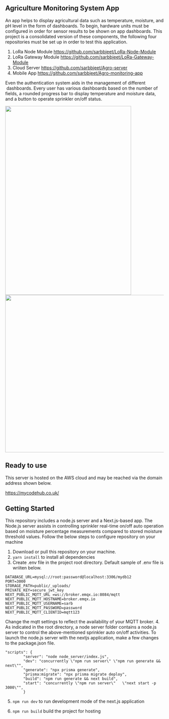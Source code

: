 ## Agriculture Monitoring System App
An app helps to display agricultural data such as temperature, moisture, and pH level in the form of dashboards. To begin, hardware units must be configured in order for sensor results to be shown on app dashboards. This project is a consolidated version of these components, the following four repositories must be set up in order to test this application.
1. LoRa Node Module  https://github.com/sarbbjeet/LoRa-Node-Module 
2. LoRa Gateway Module https://github.com/sarbbjeet/LoRa-Gateway-Module
3. Cloud Server https://github.com/sarbbjeet/Agro-server
4. Mobile App https://github.com/sarbbjeet/Agro-monitoring-app

Even the authentication system aids in the management of different  dashboards. Every user has various dashboards based on the number of fields, 
a rounded progress bar to display temperature and moisture data, and a button to operate sprinkler on/off status.

<div>
   <img src="https://user-images.githubusercontent.com/9445093/211199764-8c4634c1-d960-4fde-b735-0695e0484c59.png" width="400" height="600">    
   </div>

<div>
 <img src="https://user-images.githubusercontent.com/9445093/211201133-b3c10a55-450e-41c1-8749-0206a1d4c6a2.jpg" width="900" height="500">  
</div>

## Ready to use
This server is hosted on the AWS cloud and may be reached via the domain address shown below.

https://mycodehub.co.uk/

## Getting Started
This repository includes a node.js server and a Next.js-based app. The Node.js server assists in controlling sprinkler real-time on/off auto operation based on moisture percentage measurements compared to stored moisture threshold values.
Follow the below steps to configure repository on your machine
1. Download or pull this repository on your machine.
2. ``` yarn install ``` to install all dependencies 
3. Create .env file in the project root directory. 
Default sample of .env file is wriiten below.
```
DATABASE_URL=mysql://root:password@localhost:3306/mydb12
PORT=3000
STORAGE_PATH=public/_uploads/
PRIVATE_KEY=secure_jwt_key
NEXT_PUBLIC_MQTT_URL =ws://broker.emqx.io:8084/mqtt
NEXT_PUBLIC_MQTT_HOSTNAME=broker.emqx.io
NEXT_PUBLIC_MQTT_USERNAME=sarb
NEXT_PUBLIC_MQTT_PASSWORD=password
NEXT_PUBLIC_MQTT_CLIENTID=mqtt123
```
Change the mqtt settings to reflect the availability of your MQTT broker.
4. As indicated in the root directory, a node server folder contains a node.js server to control the above-mentioned sprinkler auto on/off activities.
To launch the node.js server with the nextjs application, make a few changes to the package.json file.
```
"scripts": {
        "server": "node node_server/index.js",
        "dev": "concurrently \"npm run server\" \"npm run generate && next\"",
        "generate": "npx prisma generate",
        "prisma:migrate": "npx prisma migrate deploy",
        "build": "npm run generate && next build",
        "start": "concurrently \"npm run server\"   \"next start -p 3000\"",
        }
```


5. ``` npm run dev ``` to run development mode of the next.js application 

6. ``` npm run build ``` build the project for hosting 

